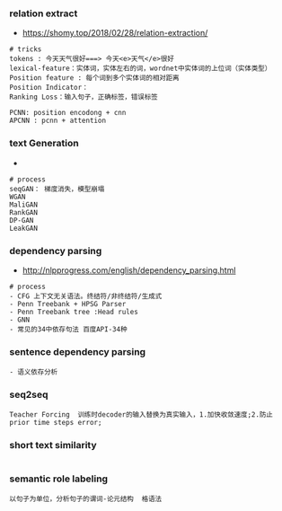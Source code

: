 ### relation extract
- https://shomy.top/2018/02/28/relation-extraction/
```
# tricks
tokens : 今天天气很好===> 今天<e>天气</e>很好
lexical-feature：实体词，实体左右的词，wordnet中实体词的上位词（实体类型）
Position feature : 每个词到多个实体词的相对距离
Position Indicator： 
Ranking Loss：输入句子，正确标签，错误标签

PCNN: position encodong + cnn
APCNN : pcnn + attention
```
### text Generation
- 
```
# process
seqGAN： 梯度消失，模型崩塌
WGAN
MaliGAN
RankGAN
DP-GAN
LeakGAN

```

### dependency parsing
- http://nlpprogress.com/english/dependency_parsing.html
```
# process
- CFG 上下文无关语法。终结符/非终结符/生成式
- Penn Treebank + HPSG Parser
- Penn Treebank tree :Head rules
- GNN
- 常见的34中依存句法 百度API-34种
```

### sentence dependency parsing
```
- 语义依存分析
```

### seq2seq
```
Teacher Forcing  训练时decoder的输入替换为真实输入，1.加快收敛速度;2.防止prior time steps error;

```

### short text similarity
```

```

### semantic role labeling
```
以句子为单位，分析句子的谓词-论元结构  格语法
```
